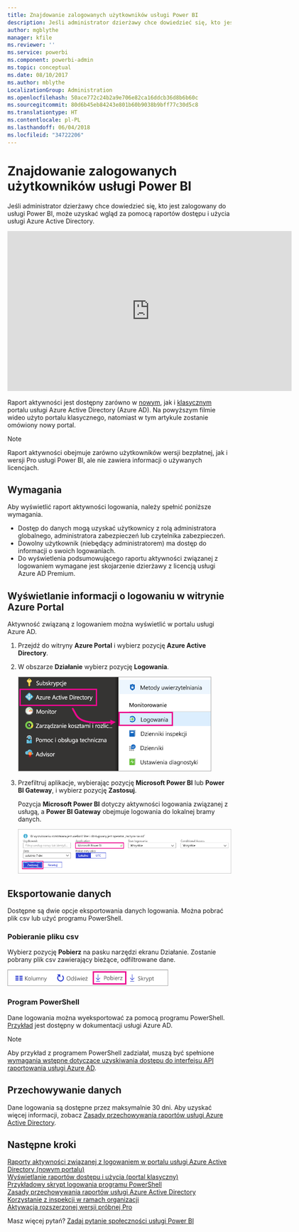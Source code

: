 ```yaml
---
title: Znajdowanie zalogowanych użytkowników usługi Power BI
description: Jeśli administrator dzierżawy chce dowiedzieć się, kto jest zalogowany do usługi Power BI, może uzyskać wgląd za pomocą raportów dostępu i użycia usługi Azure Active Directory.
author: mgblythe
manager: kfile
ms.reviewer: ''
ms.service: powerbi
ms.component: powerbi-admin
ms.topic: conceptual
ms.date: 08/10/2017
ms.author: mblythe
LocalizationGroup: Administration
ms.openlocfilehash: 50ace772c24b2a9e706e82ca16ddcb36d8b6b60c
ms.sourcegitcommit: 80d6b45eb84243e801b60b9038b9bff77c30d5c8
ms.translationtype: HT
ms.contentlocale: pl-PL
ms.lasthandoff: 06/04/2018
ms.locfileid: "34722206"
---
```

# <a name="find-power-bi-users-that-have-signed-in"></a>Znajdowanie zalogowanych użytkowników usługi Power BI
Jeśli administrator dzierżawy chce dowiedzieć się, kto jest zalogowany do usługi Power BI, może uzyskać wgląd za pomocą raportów dostępu i użycia usługi Azure Active Directory.

<iframe width="640" height="360" src="https://www.youtube.com/embed/1AVgh9w9VM8?showinfo=0" frameborder="0" allowfullscreen></iframe>

Raport aktywności jest dostępny zarówno w [nowym](https://docs.microsoft.com/azure/active-directory/active-directory-reporting-activity-sign-ins), jak i [klasycznym](https://docs.microsoft.com/azure/active-directory/active-directory-view-access-usage-reports) portalu usługi Azure Active Directory (Azure AD). Na powyższym filmie wideo użyto portalu klasycznego, natomiast w tym artykule zostanie omówiony nowy portal.

> [!NOTE]
> Raport aktywności obejmuje zarówno użytkowników wersji bezpłatnej, jak i wersji Pro usługi Power BI, ale nie zawiera informacji o używanych licencjach.
> 
> 

## <a name="requirements"></a>Wymagania
Aby wyświetlić raport aktywności logowania, należy spełnić poniższe wymagania.

* Dostęp do danych mogą uzyskać użytkownicy z rolą administratora globalnego, administratora zabezpieczeń lub czytelnika zabezpieczeń.
* Dowolny użytkownik (niebędący administratorem) ma dostęp do informacji o swoich logowaniach.
* Do wyświetlenia podsumowującego raportu aktywności związanej z logowaniem wymagane jest skojarzenie dzierżawy z licencją usługi Azure AD Premium.

## <a name="using-the-azure-portal-to-view-sign-ins"></a>Wyświetlanie informacji o logowaniu w witrynie Azure Portal
Aktywność związaną z logowaniem można wyświetlić w portalu usługi Azure AD.

1. Przejdź do witryny **Azure Portal** i wybierz pozycję **Azure Active Directory**.
2. W obszarze **Działanie** wybierz pozycję **Logowania**.
   
    ![](media/service-admin-access-usage/azure-portal-sign-ins.png)
3. Przefiltruj aplikacje, wybierając pozycję **Microsoft Power BI** lub **Power BI Gateway**, i wybierz pozycję **Zastosuj**.
   
    Pozycja **Microsoft Power BI** dotyczy aktywności logowania związanej z usługą, a **Power BI Gateway** obejmuje logowania do lokalnej bramy danych.
   
    ![](media/service-admin-access-usage/sign-in-filter.png)

## <a name="export-the-data"></a>Eksportowanie danych
Dostępne są dwie opcje eksportowania danych logowania. Można pobrać plik csv lub użyć programu PowerShell.

### <a name="download-csv"></a>Pobieranie pliku csv
Wybierz pozycję **Pobierz** na pasku narzędzi ekranu Działanie. Zostanie pobrany plik csv zawierający bieżące, odfiltrowane dane.

![](media/service-admin-access-usage/download-sign-in-data-csv.png)

### <a name="powershell"></a>Program PowerShell
Dane logowania można wyeksportować za pomocą programu PowerShell. [Przykład](https://docs.microsoft.com/azure/active-directory/active-directory-reporting-api-sign-in-activity-samples#powershell-script) jest dostępny w dokumentacji usługi Azure AD.

> [!NOTE]
> Aby przykład z programem PowerShell zadziałał, muszą być spełnione [wymagania wstępne dotyczące uzyskiwania dostępu do interfejsu API raportowania usługi Azure AD](https://docs.microsoft.com/azure/active-directory/active-directory-reporting-api-prerequisites).
> 
> 

## <a name="data-retention"></a>Przechowywanie danych
Dane logowania są dostępne przez maksymalnie 30 dni. Aby uzyskać więcej informacji, zobacz [Zasady przechowywania raportów usługi Azure Active Directory](https://docs.microsoft.com/azure/active-directory/active-directory-reporting-retention).

## <a name="next-steps"></a>Następne kroki
[Raporty aktywności związanej z logowaniem w portalu usługi Azure Active Directory (nowym portalu)](https://docs.microsoft.com/azure/active-directory/active-directory-reporting-activity-sign-ins)  
[Wyświetlanie raportów dostępu i użycia (portal klasyczny)](https://docs.microsoft.com/azure/active-directory/active-directory-view-access-usage-reports#view-or-download-a-report)  
[Przykładowy skrypt logowania programu PowerShell](https://docs.microsoft.com/azure/active-directory/active-directory-reporting-api-sign-in-activity-samples#powershell-script)  
[Zasady przechowywania raportów usługi Azure Active Directory](https://docs.microsoft.com/azure/active-directory/active-directory-reporting-retention)  
[Korzystanie z inspekcji w ramach organizacji](service-admin-auditing.md)  
[Aktywacja rozszerzonej wersji próbnej Pro](service-extended-pro-trial.md)

Masz więcej pytań? [Zadaj pytanie społeczności usługi Power BI](https://community.powerbi.com/)

